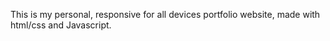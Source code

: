 This is my personal, responsive for all devices  portfolio website, made with html/css and Javascript.
